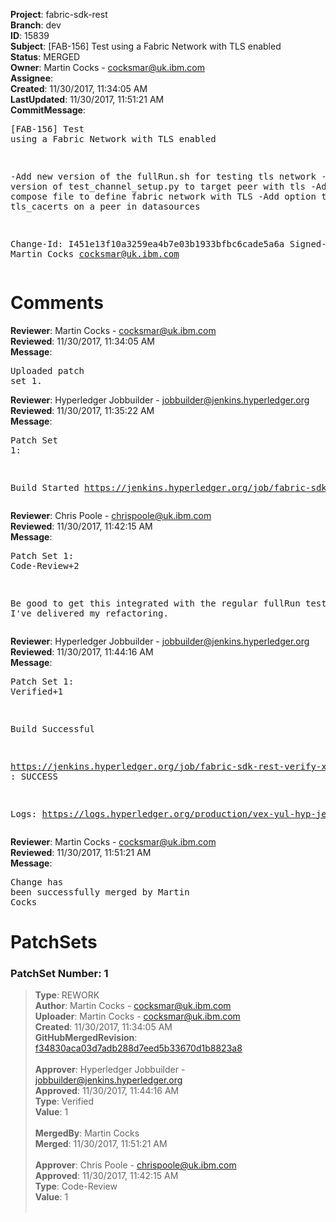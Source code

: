 <strong>Project</strong>: fabric-sdk-rest<br><strong>Branch</strong>: dev<br><strong>ID</strong>: 15839<br><strong>Subject</strong>: [FAB-156] Test using a Fabric Network with TLS enabled<br><strong>Status</strong>: MERGED<br><strong>Owner</strong>: Martin Cocks - cocksmar@uk.ibm.com<br><strong>Assignee</strong>:<br><strong>Created</strong>: 11/30/2017, 11:34:05 AM<br><strong>LastUpdated</strong>: 11/30/2017, 11:51:21 AM<br><strong>CommitMessage</strong>:<br><pre>[FAB-156] Test using a Fabric Network with TLS enabled

-Add new version of the fullRun.sh for testing tls network
-Add new version of test_channel_setup.py to target peer with tls
-Add a new compose file to define fabric network with TLS
-Add option to specify tls_cacerts on a peer in datasources

Change-Id: I451e13f10a3259ea4b7e03b1933bfbc6cade5a6a
Signed-off-by: Martin Cocks <cocksmar@uk.ibm.com>
</pre><h1>Comments</h1><strong>Reviewer</strong>: Martin Cocks - cocksmar@uk.ibm.com<br><strong>Reviewed</strong>: 11/30/2017, 11:34:05 AM<br><strong>Message</strong>: <pre>Uploaded patch set 1.</pre><strong>Reviewer</strong>: Hyperledger Jobbuilder - jobbuilder@jenkins.hyperledger.org<br><strong>Reviewed</strong>: 11/30/2017, 11:35:22 AM<br><strong>Message</strong>: <pre>Patch Set 1:

Build Started https://jenkins.hyperledger.org/job/fabric-sdk-rest-verify-x86_64/90/</pre><strong>Reviewer</strong>: Chris Poole - chrispoole@uk.ibm.com<br><strong>Reviewed</strong>: 11/30/2017, 11:42:15 AM<br><strong>Message</strong>: <pre>Patch Set 1: Code-Review+2

Be good to get this integrated with the regular fullRun tests, once I've delivered my refactoring.</pre><strong>Reviewer</strong>: Hyperledger Jobbuilder - jobbuilder@jenkins.hyperledger.org<br><strong>Reviewed</strong>: 11/30/2017, 11:44:16 AM<br><strong>Message</strong>: <pre>Patch Set 1: Verified+1

Build Successful 

https://jenkins.hyperledger.org/job/fabric-sdk-rest-verify-x86_64/90/ : SUCCESS

Logs: https://logs.hyperledger.org/production/vex-yul-hyp-jenkins-3/fabric-sdk-rest-verify-x86_64/90</pre><strong>Reviewer</strong>: Martin Cocks - cocksmar@uk.ibm.com<br><strong>Reviewed</strong>: 11/30/2017, 11:51:21 AM<br><strong>Message</strong>: <pre>Change has been successfully merged by Martin Cocks</pre><h1>PatchSets</h1><h3>PatchSet Number: 1</h3><blockquote><strong>Type</strong>: REWORK<br><strong>Author</strong>: Martin Cocks - cocksmar@uk.ibm.com<br><strong>Uploader</strong>: Martin Cocks - cocksmar@uk.ibm.com<br><strong>Created</strong>: 11/30/2017, 11:34:05 AM<br><strong>GitHubMergedRevision</strong>: [f34830aca03d7adb288d7eed5b33670d1b8823a8](https://github.com/hyperledger-gerrit-archive/fabric-sdk-rest/commit/f34830aca03d7adb288d7eed5b33670d1b8823a8)<br><br><strong>Approver</strong>: Hyperledger Jobbuilder - jobbuilder@jenkins.hyperledger.org<br><strong>Approved</strong>: 11/30/2017, 11:44:16 AM<br><strong>Type</strong>: Verified<br><strong>Value</strong>: 1<br><br><strong>MergedBy</strong>: Martin Cocks<br><strong>Merged</strong>: 11/30/2017, 11:51:21 AM<br><br><strong>Approver</strong>: Chris Poole - chrispoole@uk.ibm.com<br><strong>Approved</strong>: 11/30/2017, 11:42:15 AM<br><strong>Type</strong>: Code-Review<br><strong>Value</strong>: 1<br><br></blockquote>